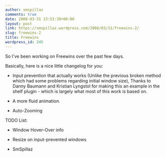 ```yaml
---
author: smspillaz
comments: true
date: 2008-03-31 13:53:39+00:00
layout: post
link: https://smspillaz.wordpress.com/2008/03/31/freewins-2/
slug: freewins-2
title: Freewins
wordpress_id: 245
---
```


So I've been working on Freewins over the past few days.

Basically, here is a nice little changelog for you:



	
  * Input prevention that actually works (Unlike the previous broken method which had some problems regarding initial window size), Thanks to Danny Baumann and Kristian Lyngstol for making this an example in the shelf plugin - which is largely what most of this work is based on.

	
  * A more fluid animation.

	
  * Auto-Zooming


TODO List:

	
  * Window Hover-Over info

	
  * Resize on input-prevented windows


- SmSpillaz
